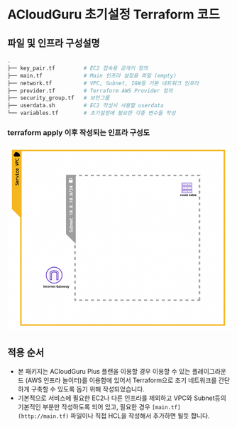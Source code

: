 # ACloudGuru 초기설정 Terraform 코드

## 파일 및 인프라 구성설명

```bash
.
├── key_pair.tf         # EC2 접속용 공개키 정의
├── main.tf             # Main 인프라 설정용 파일 (empty)
├── network.tf          # VPC, Subnet, IGW등 기본 네트워크 인프라
├── provider.tf         # Terraform AWS Provider 정의
├── security_group.tf   # 보안그룹
├── userdata.sh         # EC2 작성시 사용할 userdata
└── variables.tf        # 초기설정에 필요한 각종 변수들 작성
```

### terraform apply 이후 작성되는 인프라 구성도

![github/images/1.png](github/images/1.png)

## 적용 순서

- 본 패키지는 ACloudGuru Plus 플랜을 이용할 경우 이용할 수 있는 플레이그라운드 (AWS 인프라 놀이터)를 이용함에 있어서 Terraform으로 초기 네트워크를 간단하게 구축할 수 있도록 돕기 위해 작성되었습니다.
- 기본적으로 서비스에 필요한 EC2나 다른 인프라를 제외하고 VPC와 Subnet등의 기본적인 부분만 작성하도록 되어 있고, 필요한 경우 `[main.tf](http://main.tf)` 파일이나 직접 HCL을 작성해서 추가하면 될듯 합니다.
